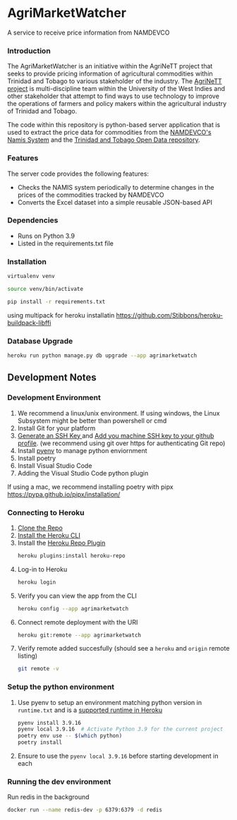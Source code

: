 # AgriMarketWatcher
A service to receive price information from NAMDEVCO

### Introduction

The AgriMarketWatcher is an initiative within the AgriNeTT project that seeks to provide pricing information of 
agricultural commodities within Trinidad and Tobago to various stakeholder of the industry. 
The [AgriNeTT project](http://sta.uwi.edu/agrinett/) is multi-discipline team within the 
University of the West Indies and other stakeholder that attempt to find ways to use technology to 
improve the operations of farmers and policy makers within the agricultural industry of Trinidad and Tobago.

The code within this repository is python-based server application that is used to extract the price data for 
commodities from the [NAMDEVCO's Namis System](http://www.namistt.com/) and 
the [Trinidad and Tobago Open Data repository](http://data.tt/).

### Features

The server code provides the following features:
* Checks the NAMIS system periodically to determine changes in the prices of the commodities tracked by NAMDEVCO
* Converts the Excel dataset into a simple reusable JSON-based API 


### Dependencies
* Runs on Python 3.9
* Listed in the requirements.txt file

### Installation

```bash
virtualenv venv
```

```bash
source venv/bin/activate
```

```bash
pip install -r requirements.txt
```


using multipack for heroku installatin
https://github.com/Stibbons/heroku-buildpack-libffi


### Database Upgrade

```bash
heroku run python manage.py db upgrade --app agrimarketwatch
```


## Development Notes
### Development Environment
1. We recommend a linux/unix environment. If using windows, the Linux Subsystem might be better than powershell or cmd
2. Install Git for your platform
3. [Generate an SSH Key ](https://docs.github.com/en/authentication/connecting-to-github-with-ssh/generating-a-new-ssh-key-and-adding-it-to-the-ssh-agent)and [Add you machine SSH key to your github profile](https://docs.github.com/en/authentication/connecting-to-github-with-ssh/adding-a-new-ssh-key-to-your-github-account). (we recommend using git over https for authenticating Git repo)
4. Install [pyenv](https://github.com/pyenv/pyenv) to manage python enviornment
5. Install poetry
6. Install Visual Studio Code
7. Adding the Visual Studio Code python plugin


If using a mac, we recommend installing poetry with pipx
https://pypa.github.io/pipx/installation/

### Connecting to Heroku
1. [Clone the Repo](https://github.com/uwidcit/AgriMarketWatcher)
2. [Install the Heroku CLI](https://devcenter.heroku.com/articles/heroku-cli)
3. Install the [Heroku Repo Plugin](https://github.com/heroku/heroku-repo)
   ```bash
   heroku plugins:install heroku-repo
   ```
4. Log-in to Heroku 
   ```bash
   heroku login
   ```
5. Verify you can view the app from the CLI
   ```bash
   heroku config --app agrimarketwatch
   ```
6. Connect remote deployment with the URI
   ```bash
   heroku git:remote --app agrimarketwatch
   ```
7. Verify remote added succesfully (should see a `heroku` and `origin` remote listing)
   ```bash
   git remote -v
   ```

### Setup the python environment
1. Use pyenv to setup an environment matching python version in `runtime.txt` and is a [supported runtime in Heroku](https://devcenter.heroku.com/articles/python-support#supported-runtimes)
   ```bash
   pyenv install 3.9.16
   pyenv local 3.9.16  # Activate Python 3.9 for the current project
   poetry env use -- $(which python)
   poetry install
   ```
2. Ensure to use the `pyenv local 3.9.16` before starting development in each 


### Running the dev environment
Run redis in the background
```bash
docker run --name redis-dev -p 6379:6379 -d redis
```